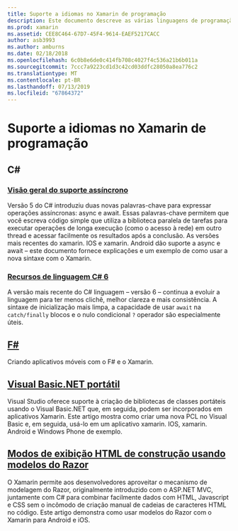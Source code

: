 ```yaml
---
title: Suporte a idiomas no Xamarin de programação
description: Este documento descreve as várias linguagens de programação com suporte pelo Xamarin. Ele discute C#, F#, portátil Visual Basic.NET e modelos do Razor.
ms.prod: xamarin
ms.assetid: CEE8C464-67D7-45F4-9614-EAEF5217CACC
author: asb3993
ms.author: amburns
ms.date: 02/18/2018
ms.openlocfilehash: 6c0b8e6de0c414fb708c4027f4c536a21b6b011a
ms.sourcegitcommit: 7ccc7a9223cd1d3c42cd03ddfc28050a8ea776c2
ms.translationtype: MT
ms.contentlocale: pt-BR
ms.lasthandoff: 07/13/2019
ms.locfileid: "67864372"
---
```

# <a name="programming-language-support-in-xamarin"></a>Suporte a idiomas no Xamarin de programação

## <a name="c"></a>C# 

### <a name="async-support-overviewcross-platformplatformasyncmd"></a>[Visão geral do suporte assíncrono](~/cross-platform/platform/async.md)

Versão 5 do C# introduziu duas novas palavras-chave para expressar operações assíncronas: async e await. Essas palavras-chave permitem que você escreva código simple que utiliza a biblioteca paralela de tarefas para executar operações de longa execução (como o acesso à rede) em outro thread e acessar facilmente os resultados após a conclusão. As versões mais recentes do xamarin. IOS e xamarin. Android dão suporte a async e await – este documento fornece explicações e um exemplo de como usar a nova sintaxe com o Xamarin.

### <a name="c-6-language-featurescross-platformplatformcsharp-sixmd"></a>[Recursos de linguagem C# 6](~/cross-platform/platform/csharp-six.md)

A versão mais recente do C# linguagem – versão 6 – continua a evoluir a linguagem para ter menos clichê, melhor clareza e mais consistência. A sintaxe de inicialização mais limpa, a capacidade de usar `await` na `catch/finally` blocos e o nulo condicional `?` operador são especialmente úteis.

## <a name="ffsharpindexmd"></a>[F#](fsharp/index.md)

Criando aplicativos móveis com o F# e o Xamarin.

## <a name="portable-visual-basicnetcross-platformplatformvisual-basicindexmd"></a>[Visual Basic.NET portátil](~/cross-platform/platform/visual-basic/index.md)

Visual Studio oferece suporte à criação de bibliotecas de classes portáteis usando o Visual Basic.NET que, em seguida, podem ser incorporados em aplicativos Xamarin. Este artigo mostra como criar uma nova PCL no Visual Basic e, em seguida, usá-lo em um aplicativo xamarin. IOS, xamarin. Android e Windows Phone de exemplo.

## <a name="building-html-views-using-razor-templatescross-platformplatformrazor-html-templatesindexmd"></a>[Modos de exibição HTML de construção usando modelos do Razor](~/cross-platform/platform/razor-html-templates/index.md)

O Xamarin permite aos desenvolvedores aproveitar o mecanismo de modelagem do Razor, originalmente introduzido com o ASP.NET MVC, juntamente com C# para combinar facilmente dados com HTML, Javascript e CSS sem o incômodo de criação manual de cadeias de caracteres HTML no código.
Este artigo demonstra como usar modelos do Razor com o Xamarin para Android e iOS.
